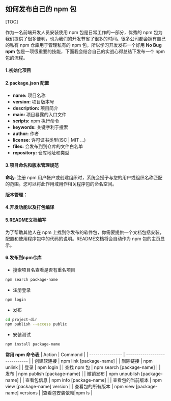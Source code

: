 ## 如何发布自己的 npm 包
[TOC]

作为一名前端开发人员安装使用 npm 包是日常工作的一部分，优秀的 npm 包为我们提供了很多便利，也为我们的开发节省了很多的时间。很多公司都会拥有自己的私有 npm 仓库用于管理私有的 npm 包，所以学习开发发布一个好用 **No Bug npm** 包是一项很重要的技能，下面我会结合自己的实战心得总结下发布一个 npm 包的流程。


#### 1.初始化项目

#### 2.package.json 配置

- **name:** 项目名称
- **version:** 项目版本号
- **description:** 项目简介
- **main:** 项目暴露的入口文件
- **scripts:** npm 执行命令
- **keywords:** 关键字利于搜索
- **author:** 作者
- **license:** 许可证书类型(ISC | MIT ...)
- **files:** 会发布到到仓库的文件白名单
- **repository:** 仓库地址和类型

#### 3.项目命名和版本管理规范

**命名:** 注册 npm 用户帐户或创建组织时，系统会授予与您的用户或组织名称匹配的范围。您可以将此作用域用作相关程序包的命名空间。

**版本管理：**

#### 4.开发功能以及打包编译


#### 5.README文档编写

为了帮助其他人在 npm 上找到你发布的软件包，你需要提供一个文档包括安装，配置和使用程序包中的代码的说明。README文档将会自动作为 npm 包的主页显示。

#### 6.发布到npm仓库
- 搜索项目名查看是否有重名项目
```bash
npm search package-name 
```
- 注册登录
```bash
npm login 
```
- 发布
```bash
cd project-dir
npm publish --access public 
```
- 安装测试
```bash
npm install package-name 
```

**常用 npm 命令表**
| Action | Commond |
| ---------------- | ------------------------------ |
| 创建软连接 | npm link [package-name] |
| 删除链接 | npm unlink |
| 登录 | npm login |
| 查找 npm 包 | npm search [package-name] |
| 发布 | npm publish [package-name] |
| 撤销发布 | npm unpublish [package-name] |
| 查看包信息 | npm info [package-name] |
| 查看包的当前版本 | npm view [package-name] version |
| 查看包的所有版本 | npm view [package-name] versions |
|查看包安装依赖|npm ls |
